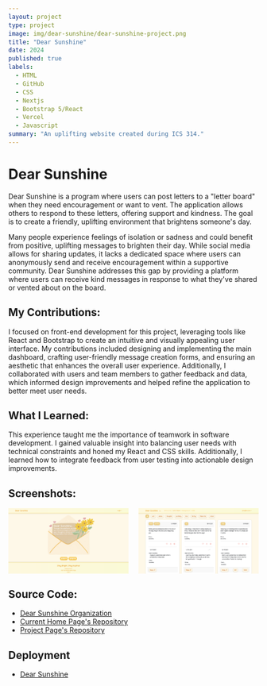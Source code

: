 ```yaml
---
layout: project
type: project
image: img/dear-sunshine/dear-sunshine-project.png
title: "Dear Sunshine"
date: 2024
published: true
labels:
  - HTML
  - GitHub
  - CSS
  - Nextjs
  - Bootstrap 5/React
  - Vercel
  - Javascript
summary: "An uplifting website created during ICS 314."
---
```


# Dear Sunshine 
Dear Sunshine is a program where users can post letters to a "letter board" when they need encouragement or want to vent. The application allows others to respond to these letters, offering support and kindness. The goal is to create a friendly, uplifting environment that brightens someone's day.

Many people experience feelings of isolation or sadness and could benefit from positive, uplifting messages to brighten their day. While social media allows for sharing updates, it lacks a dedicated space where users can anonymously send and receive encouragement within a supportive community. Dear Sunshine addresses this gap by providing a platform where users can receive kind messages in response to what they've shared or vented about on the board.


## My Contributions:
I focused on front-end development for this project, leveraging tools like React and Bootstrap to create an intuitive and visually appealing user interface. My contributions included designing and implementing the main dashboard, crafting user-friendly message creation forms, and ensuring an aesthetic that enhances the overall user experience. Additionally, I collaborated with users and team members to gather feedback and data, which informed design improvements and helped refine the application to better meet user needs.


## What I Learned:
This experience taught me the importance of teamwork in software development. I gained valuable insight into balancing user needs with technical constraints and honed my React and CSS skills. Additionally, I learned how to integrate feedback from user testing into actionable design improvements.

## Screenshots:
<div style="display: flex; justify-content: space-between;">
  <img class="img-fluid" src="../img/dear-sunshine/m3-home1.png" style="width: 48%; margin-right: 2%;">
  <img class="img-fluid" src="../img/dear-sunshine/m3-board.png" style="width: 48%;">
</div>

## Source Code:
* [Dear Sunshine Organization](https://github.com/dear-sunshine)
* [Current Home Page's Repository](https://github.com/dear-sunshine/dear-sunshine.github.io/tree/main)
* [Project Page's Repository](https://github.com/dear-sunshine/dear-sunshine)

## Deployment
* [Dear Sunshine](https://dearsunshine.vercel.app/)
